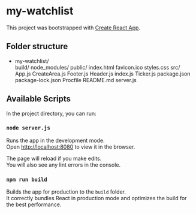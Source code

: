 # my-watchlist

This project was bootstrapped with [Create React App](https://github.com/facebook/create-react-app).

## Folder structure
- my-watchlist/  
  build/
  node_modules/
  public/
    index.html
    favicon.ico
    styles.css
  src/
    App.js
    CreateArea.js
    Footer.js
    Header.js
    index.js
    Ticker.js
   package.json
   package-lock.json
   Procfile
   README.md
   server.js

## Available Scripts

In the project directory, you can run:

### `node server.js`

Runs the app in the development mode.<br />
Open [http://localhost:8080](http://localhost:8080) to view it in the browser.

The page will reload if you make edits.<br />
You will also see any lint errors in the console.

### `npm run build`

Builds the app for production to the `build` folder.<br />
It correctly bundles React in production mode and optimizes the build for the best performance.
